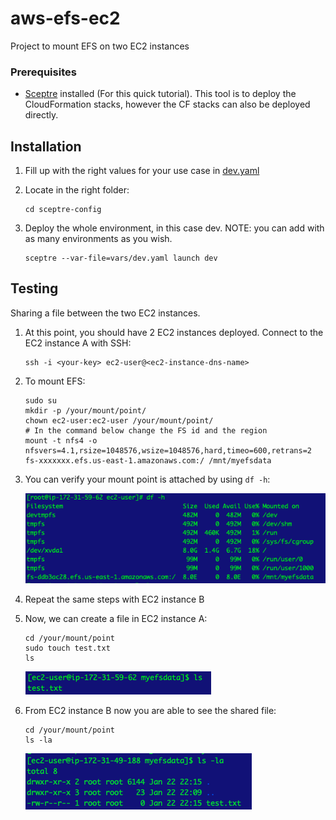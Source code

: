 # aws-efs-ec2
Project to mount EFS on two EC2 instances

### Prerequisites

- [Sceptre](https://sceptre.cloudreach.com/2.4.0/) installed (For this quick tutorial). This tool is to deploy the CloudFormation stacks, however the CF stacks can also be deployed directly.

## Installation

1. Fill up with the right values for your use case in [dev.yaml](sceptre-project/vars/dev.yaml)

2. Locate in the right folder:
    ```
    cd sceptre-config
    ```
   
3. Deploy the whole environment, in this case dev. NOTE: you can add with as many environments as you wish.

    ``` 
    sceptre --var-file=vars/dev.yaml launch dev
    ```

## Testing

Sharing a file between the two EC2 instances.

1. At this point, you should have 2 EC2 instances deployed. Connect to the EC2 instance A with SSH:

    ```
    ssh -i <your-key> ec2-user@<ec2-instance-dns-name> 
    ```

2. To mount EFS:

    ```
    sudo su
    mkdir -p /your/mount/point/  
    chown ec2-user:ec2-user /your/mount/point/
    # In the command below change the FS id and the region
    mount -t nfs4 -o nfsvers=4.1,rsize=1048576,wsize=1048576,hard,timeo=600,retrans=2 fs-xxxxxxx.efs.us-east-1.amazonaws.com:/ /mnt/myefsdata 
    ```

3. You can verify your mount point is attached by using `df -h`:

    ![fs-mount-point](images/fs-mount-point.png)
    
4. Repeat the same steps with EC2 instance B

5. Now, we can create a file in EC2 instance A:

    ```  
    cd /your/mount/point
    sudo touch test.txt
    ls 
    ```

    ![ls](images/ls-A.png)
    
6. From EC2 instance B now you are able to see the shared file:

    ```  
    cd /your/mount/point       
    ls -la
    ```
       
    ![ls](images/ls-B.png)

           
